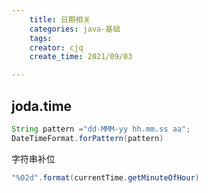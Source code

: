 ```yaml
---
    title: 日期相关
    categories: java-基础
    tags:
    creator: cjq
    create_time: 2021/09/03

---
```


## joda.time

```java
String pattern ="dd-MMM-yy hh.mm.ss aa";
DateTimeFormat.forPattern(pattern)
```



字符串补位

```java
"%02d".format(currentTime.getMinuteOfHour)
```

